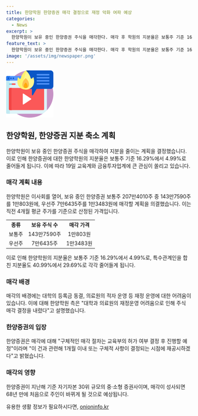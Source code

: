 ```yaml
---
title: 한양학원 한양증권 매각 결정으로 재정 악화 여파 예상
categories:
  - News
excerpt: >
  한양학원이 보유 중인 한양증권 주식을 매각한다. 매각 후 학원의 지분율은 보통주 기준 16.29%에서 4.99%로 줄어들 것으로 예상된다. 매각 배경은 대학의 등록금 동결과 의료원의 적자 등으로 재정 어려움을 겪고 있어서이며, 한양증권은 교육부의 허가 후 매각 절차를 진행할 예정이다. 한양증권은 중소형 증권사로, 채권, 자산운용, 투자은행(IB) 분야에 강점을 가지고 있다.
feature_text: >
  한양학원이 보유 중인 한양증권 주식을 매각한다. 매각 후 학원의 지분율은 보통주 기준 16.29%에서 4.99%로 줄어들 것으로 예상된다. 매각 배경은 대학의 등록금 동결과 의료원의 적자 등으로 재정 어려움을 겪고 있어서이며, 한양증권은 교육부의 허가 후 매각 절차를 진행할 예정이다. 한양증권은 중소형 증권사로, 채권, 자산운용, 투자은행(IB) 분야에 강점을 가지고 있다.
image: '/assets/img/newspaper.png'
---
```


<p><img src="/assets/img/news.png" alt="rentncar 속보" /></p>

<h2 data-ke-size="size26">한양학원, 한양증권 지분 축소 계획</h2>

<p data-ke-size="size16">한양학원이 보유 중인 한양증권 주식을 매각하여 지분을 줄이는 계획을 결정했습니다. 이로 인해 한양증권에 대한 한양학원의 지분율은 보통주 기준 16.29%에서 4.99%로 줄어들게 됩니다. 이에 따라 19일 교육계와 금융투자업계에 큰 관심이 쏠리고 있습니다.</p>

<h3>매각 계획 내용</h3>

<p data-ke-size="size16">한양학원은 이사회를 열어, 보유 중인 한양증권 보통주 207만4010주 중 143만7590주를 1만803원에, 우선주 7만6435주를 1만3483원에 매각할 계획을 의결했습니다. 이는 직전 4개월 평균 주가를 기준으로 산정된 가격입니다.</p>

<table>
  <tr>
    <td style="text-align: center; height: 17px;"><b>종류</b></td>
    <td style="text-align: center; height: 17px;"><b>보유 주식 수</b></td>
    <td style="text-align: center; height: 17px;"><b>매각 가격</b></td>
  </tr>
  <tr>
    <td style="text-align: center; height: 17px;">보통주</td>
    <td style="text-align: center; height: 17px;">143만7590주</td>
    <td style="text-align: center; height: 17px;">1만803원</td>
  </tr>
  <tr>
    <td style="text-align: center; height: 17px;">우선주</td>
    <td style="text-align: center; height: 17px;">7만6435주</td>
    <td style="text-align: center; height: 17px;">1만3483원</td>
  </tr>
</table>

<p data-ke-size="size16">이로 인해 한양학원의 지분율은 보통주 기준 16.29%에서 4.99%로, 특수관계인을 합친 지분율도 40.99%에서 29.69%로 각각 줄어들게 됩니다.</p>

<h3>매각 배경</h3>

<p data-ke-size="size16">매각의 배경에는 대학의 등록금 동결, 의료원의 적자 운영 등 재정 운영에 대한 어려움이 있습니다. 이에 대해 한양학원 측은 "대학과 의료원의 재정운영 어려움으로 인해 주식 매각 결정을 내렸다"고 설명했습니다.</p>

<h3>한양증권의 입장</h3>

<p data-ke-size="size16">한양증권은 매각에 대해 "구체적인 매각 절차는 교육부의 허가 여부 결정 후 진행할 예정"이라며 "이 건과 관련해 1개월 이내 또는 구체적 사항이 결정되는 시점에 재공시하겠다"고 밝혔습니다.</p>

<h3>매각의 영향</h3>

<p data-ke-size="size16">한양증권이 지난해 기준 자기자본 30위 규모의 중·소형 증권사이며, 매각이 성사되면 68년 만에 처음으로 주인이 바뀌게 될 것으로 예상됩니다.</p>
유용한 생활 정보가 필요하시다면, <a href="https://onioninfo.kr" rel="dofollow">onioninfo.kr</a>


